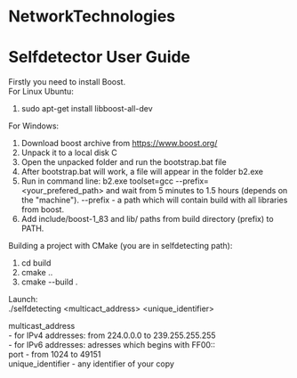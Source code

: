 # NetworkTechnologies
# Selfdetector User Guide

Firstly you need to install Boost. \
For Linux Ubuntu:
1) sudo apt-get install libboost-all-dev

For Windows:
1) Download boost archive from https://www.boost.org/
2) Unpack it to a local disk C
3) Open the unpacked folder and run the bootstrap.bat file
4) After bootstrap.bat will work, a file will appear in the folder b2.exe
5) Run in command line: b2.exe toolset=gcc --prefix=<your_prefered_path> and wait from 5 minutes to 1.5 hours (depends on the "machine"). --prefix - a path which will contain build with all libraries from boost.
6) Add include/boost-1_83 and lib/ paths from build directory (prefix) to PATH.


Building a project with CMake (you are in selfdetecting path):

1) cd build
2) cmake ..
3) cmake --build .

Launch: \
./selfdetecting <multicact_address> <port> <unique_identifier>

multicast_address \
    - for IPv4 addresses: from 224.0.0.0 to 239.255.255.255 \
    - for IPv6 addresses: adresses which begins with FF00:: \
port              - from 1024 to 49151 \
unique_identifier - any identifier of your copy
